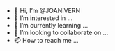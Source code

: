 - 👋 Hi, I’m @JOANIVERN
- 👀 I’m interested in ...
- 🌱 I’m currently learning ...
- 💞️ I’m looking to collaborate on ...
- 📫 How to reach me ...

<!---
JOANIVERN/JOANIVERN is a ✨ special ✨ repository because its `README.md` (this file) appears on your GitHub profile.
You can click the Preview link to take a look at your changes.
--->
